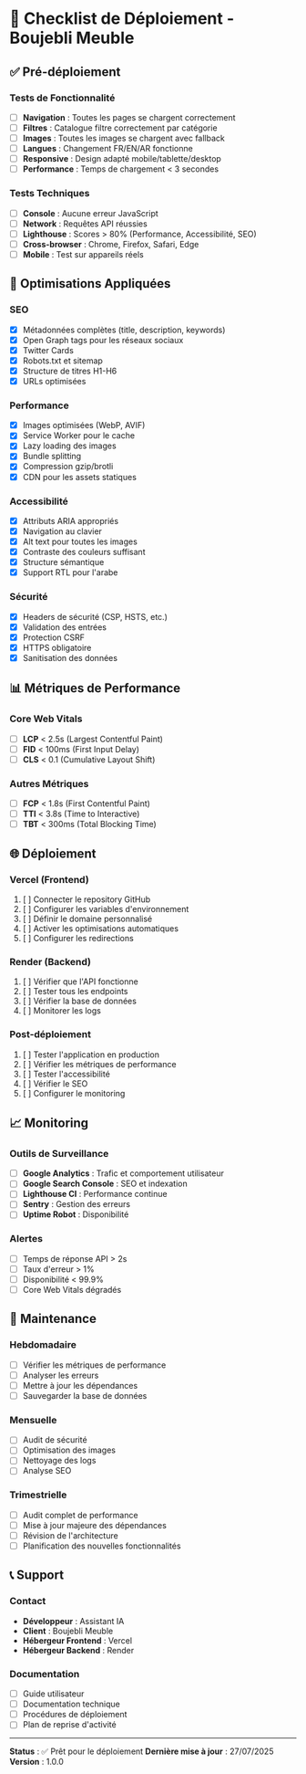 # 🚀 Checklist de Déploiement - Boujebli Meuble

## ✅ Pré-déploiement

### Tests de Fonctionnalité
- [ ] **Navigation** : Toutes les pages se chargent correctement
- [ ] **Filtres** : Catalogue filtre correctement par catégorie
- [ ] **Images** : Toutes les images se chargent avec fallback
- [ ] **Langues** : Changement FR/EN/AR fonctionne
- [ ] **Responsive** : Design adapté mobile/tablette/desktop
- [ ] **Performance** : Temps de chargement < 3 secondes

### Tests Techniques
- [ ] **Console** : Aucune erreur JavaScript
- [ ] **Network** : Requêtes API réussies
- [ ] **Lighthouse** : Scores > 80% (Performance, Accessibilité, SEO)
- [ ] **Cross-browser** : Chrome, Firefox, Safari, Edge
- [ ] **Mobile** : Test sur appareils réels

## 🔧 Optimisations Appliquées

### SEO
- [x] Métadonnées complètes (title, description, keywords)
- [x] Open Graph tags pour les réseaux sociaux
- [x] Twitter Cards
- [x] Robots.txt et sitemap
- [x] Structure de titres H1-H6
- [x] URLs optimisées

### Performance
- [x] Images optimisées (WebP, AVIF)
- [x] Service Worker pour le cache
- [x] Lazy loading des images
- [x] Bundle splitting
- [x] Compression gzip/brotli
- [x] CDN pour les assets statiques

### Accessibilité
- [x] Attributs ARIA appropriés
- [x] Navigation au clavier
- [x] Alt text pour toutes les images
- [x] Contraste des couleurs suffisant
- [x] Structure sémantique
- [x] Support RTL pour l'arabe

### Sécurité
- [x] Headers de sécurité (CSP, HSTS, etc.)
- [x] Validation des entrées
- [x] Protection CSRF
- [x] HTTPS obligatoire
- [x] Sanitisation des données

## 📊 Métriques de Performance

### Core Web Vitals
- [ ] **LCP** < 2.5s (Largest Contentful Paint)
- [ ] **FID** < 100ms (First Input Delay)
- [ ] **CLS** < 0.1 (Cumulative Layout Shift)

### Autres Métriques
- [ ] **FCP** < 1.8s (First Contentful Paint)
- [ ] **TTI** < 3.8s (Time to Interactive)
- [ ] **TBT** < 300ms (Total Blocking Time)

## 🌐 Déploiement

### Vercel (Frontend)
1. [ ] Connecter le repository GitHub
2. [ ] Configurer les variables d'environnement
3. [ ] Définir le domaine personnalisé
4. [ ] Activer les optimisations automatiques
5. [ ] Configurer les redirections

### Render (Backend)
1. [ ] Vérifier que l'API fonctionne
2. [ ] Tester tous les endpoints
3. [ ] Vérifier la base de données
4. [ ] Monitorer les logs

### Post-déploiement
1. [ ] Tester l'application en production
2. [ ] Vérifier les métriques de performance
3. [ ] Tester l'accessibilité
4. [ ] Vérifier le SEO
5. [ ] Configurer le monitoring

## 📈 Monitoring

### Outils de Surveillance
- [ ] **Google Analytics** : Trafic et comportement utilisateur
- [ ] **Google Search Console** : SEO et indexation
- [ ] **Lighthouse CI** : Performance continue
- [ ] **Sentry** : Gestion des erreurs
- [ ] **Uptime Robot** : Disponibilité

### Alertes
- [ ] Temps de réponse API > 2s
- [ ] Taux d'erreur > 1%
- [ ] Disponibilité < 99.9%
- [ ] Core Web Vitals dégradés

## 🔄 Maintenance

### Hebdomadaire
- [ ] Vérifier les métriques de performance
- [ ] Analyser les erreurs
- [ ] Mettre à jour les dépendances
- [ ] Sauvegarder la base de données

### Mensuelle
- [ ] Audit de sécurité
- [ ] Optimisation des images
- [ ] Nettoyage des logs
- [ ] Analyse SEO

### Trimestrielle
- [ ] Audit complet de performance
- [ ] Mise à jour majeure des dépendances
- [ ] Révision de l'architecture
- [ ] Planification des nouvelles fonctionnalités

## 📞 Support

### Contact
- **Développeur** : Assistant IA
- **Client** : Boujebli Meuble
- **Hébergeur Frontend** : Vercel
- **Hébergeur Backend** : Render

### Documentation
- [ ] Guide utilisateur
- [ ] Documentation technique
- [ ] Procédures de déploiement
- [ ] Plan de reprise d'activité

---

**Status** : ✅ Prêt pour le déploiement
**Dernière mise à jour** : 27/07/2025
**Version** : 1.0.0 